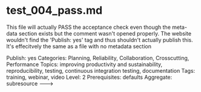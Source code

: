 # test_004_pass.md

This file will actually PASS the acceptance check even though the meta-data section
exists but the comment wasn't opened properly.  The website wouldn't find the 'Publish: yes'
tag and thus shouldn't actually publish this.  It's effecitvely the same as a file with no
metadata section


Publish: yes
Categories: Planning, Reliability, Collaboration, Crosscutting, Performance
Topics: improving productivity and sustainability, reproducibility, testing, continuous integration testing, documentation
Tags: training, webinar, video
Level: 2
Prerequisites: defaults
Aggregate: subresource
--->



